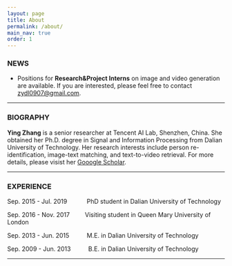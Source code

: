 ```yaml
---
layout: page
title: About
permalink: /about/
main_nav: true
order: 1
---
```


<!--
![alt text]({{ site.baseurl }}/assets/profile-placeholder.gif "Profile Picture"){:.profile} 
-->

### NEWS

- Positions for **Research&Project Interns** on image and video generation are available. If you are interested, please feel free to contact [zydl0907@gmail.com]().

--------

### BIOGRAPHY 

**Ying Zhang** is a senior researcher at Tencent AI Lab, Shenzhen, China. She obtained her Ph.D. degree in Signal and Information Processing from Dalian University of Technology. Her research interests include person re-identification, image-text matching, and text-to-video retrieval. For more details, please visist her [Gooogle Scholar](https://scholar.google.com/citations?user=R_psgxkAAAAJ&hl=en).

--------

### EXPERIENCE

Sep. 2015 - Jul. 2019 &emsp; &nbsp; &nbsp; &nbsp;  PhD student in Dalian University of Technology

Sep. 2016 - Nov. 2017 &nbsp; &nbsp; &nbsp; &nbsp;  Visiting student in Queen Mary University of London 

Sep. 2013 - Jun. 2015  &emsp; &nbsp; &#8197; &#8197;M.E. in Dalian University of Technology

Sep. 2009 - Jun. 2013  &emsp; &nbsp; &#8197; &#8197;B.E. in Dalian University of Technology

-------------






